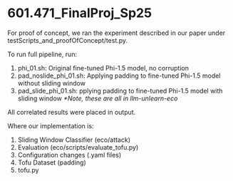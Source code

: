 # 601.471_FinalProj_Sp25

For proof of concept, we ran the experiment described in our paper under testScripts_and_proofOfConcept/test.py.


To run full pipeline, run:
1. phi_01.sh: Original fine-tuned Phi-1.5 model, no corruption
2. pad_noslide_phi_01.sh: Applying padding to fine-tuned Phi-1.5 model without sliding window
3. pad_slide_phi_01.sh: pplying padding to fine-tuned Phi-1.5 model with sliding window
_*Note, these are all in llm-unlearn-eco_

All correlated results were placed in output.

Where our implementation is:
1. Sliding Window Classifier (eco/attack)
2. Evaluation (eco/scripts/evaluate_tofu.py)
3. Configuration changes (.yaml files)
4. Tofu Dataset (padding)
5. tofu.py
